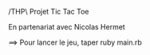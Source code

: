 /THP\ Projet Tic Tac Toe

En partenariat avec Nicolas Hermet 

==> Pour lancer le jeu, taper ruby main.rb
